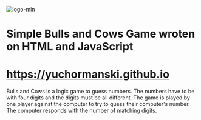 ![logo-min](https://user-images.githubusercontent.com/693307/195695942-1a8ba3da-6f37-4702-b8d4-2db9fb2bf9bf.png)

# Simple Bulls and Cows Game wroten on HTML and JavaScript
# <a href="https://yuchormanski.github.io" target="_blank" alt="Bulls and Cows">https://yuchormanski.github.io</a>

Bulls and Cows is a logic game to guess numbers. The numbers have to be with four digits and the digits must be all different. The game is played by one player against the computer to try to guess their computer's number. The computer responds with the number of matching digits.
